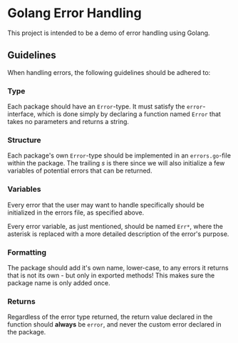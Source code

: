 # Golang Error Handling

This project is intended to be a demo of error handling using Golang.

## Guidelines
When handling errors, the following guidelines should be adhered to:

### Type
Each package should have an `Error`-type. It must satisfy the `error`-interface, which is done simply by declaring a
function named `Error` that takes no parameters and returns a string.

### Structure
Each package's own `Error`-type should be implemented in an `errors.go`-file within the package. The trailing _s_ is
there since we will also initialize a few variables of potential errors that can be returned.

### Variables
Every error that the user may want to handle specifically should be initialized in the errors file, as specified above.

Every error variable, as just mentioned, should be named `Err*`, where the asterisk is replaced with a more detailed
description of the error's purpose.

### Formatting
The package should add it's own name, lower-case, to any errors it returns that is not its own - but only in exported
methods! This makes sure the package name is only added once.

### Returns
Regardless of the error type returned, the return value declared in the function should **always** be `error`, and never
the custom error declared in the package.
